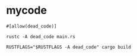 # mycode



`#[allow(dead_code)]`

`rustc -A dead_code main.rs`

`RUSTFLAGS="$RUSTFLAGS -A dead_code" cargo build`



































